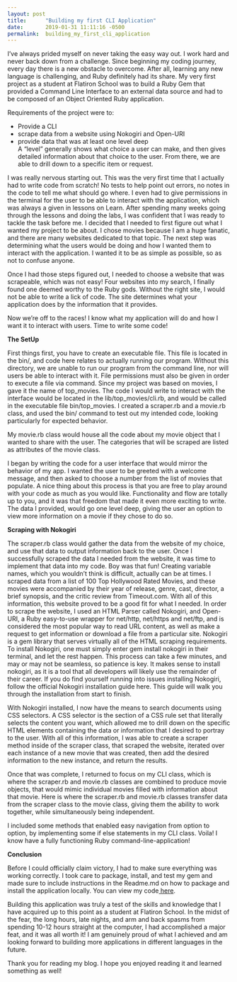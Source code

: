 ```yaml
---
layout: post
title:      "Building my first CLI Application"
date:       2019-01-31 11:11:16 -0500
permalink:  building_my_first_cli_application
---
```



I’ve always prided myself on never taking the easy way out.  I work hard and never back down from a challenge.  Since beginning my coding journey, every day there is a new obstacle to overcome.  After all, learning any new language is challenging, and Ruby definitely had its share.  My very first project as a student at Flatiron School was to build a Ruby Gem that provided a Command Line Interface to an external data source and had to be composed of an Object Oriented Ruby application. 

 Requirements of the project were to:

* Provide a CLI
* scrape data from a website using Nokogiri and Open-URI 
* provide data that was at least one level deep  
A “level” generally shows what choice a user can make, and then gives detailed information about that choice to the user. From there, we are able to drill down to a specific item or request.

I was really nervous starting out.  This was the very first time that I actually had to write code from scratch! No tests to help point out errors, no notes in the code to tell me what should go where.  I even had to give permissions in the terminal for the user to be able to interact with the application, which was always a given in lessons on Learn.  After spending many weeks going through the lessons and doing the labs, I was confident that I was ready to tackle the task before me.  I decided that I needed to first figure out what I wanted my project to be about.  I chose movies because I am a huge fanatic, and there are many websites dedicated to that topic.  The next step was determining what the users would be doing and how I wanted them to interact with the application.  I wanted it to be as simple as possible, so as not to confuse anyone.  

Once I had those steps figured out, I needed to choose a website that was scrapeable, which was not easy! Four websites into my search, I finally found one deemed worthy to the Ruby gods. Without the right site, I would not be able to write a lick of code.  The site determines what your application does by the information that it provides.  

Now we’re off to the races! I know what my application will do and how I want it to interact with users.  Time to write some code! 

**The SetUp**

First things first, you have to create an executable file.  This file is located in the bin/, and code here relates to actually running our program.  Without this directory, we are unable to run our program from the command line, nor will users be able to interact with it.  File permissions must also be given in order to execute a file via command.  Since my project was based on movies, I gave it the name of  top_movies.  The code I would write to interact with the interface would be located in the lib/top_movies/cli.rb, and would be called in the executable file bin/top_movies.   I created a scraper.rb and a movie.rb class, and used the bin/ command to test out my intended code, looking particularly for expected behavior.

My movie.rb class would house all the code about my movie object that I wanted to share with the user.  The categories that will be scraped are listed as attributes of the movie class.

I began by writing the code for a user interface that would mirror the behavior of my app.  I wanted the user to be greeted with a welcome message, and then asked to choose a number from the list of movies that populate.  A nice thing about this process is that you are free to play around with your code as much as you would like.  Functionality and flow are totally up to you, and it was that freedom that made it even more exciting to write.  The data I provided, would go one level deep, giving the user an option to view more information on a movie if they chose to do so.  

**Scraping with Nokogiri**

The scraper.rb class would gather the data from the website of my choice, and use that data to output information back to the user.  Once I successfully scraped the data I needed from the website, it was time to implement that data into my code.  Boy was that fun! Creating variable names, which you wouldn’t think is difficult, actually can be at times.  I scraped data from a list of 100 Top Hollywood Rated Movies, and these movies were accompanied by their year of release, genre, cast, director, a brief synopsis, and the critic review from Timeout.com.  With all of this information, this website proved to be a good fit for what I needed.  In order to scrape the website, I used an HTML Parser called Nokogiri, and Open-URI, a Ruby easy-to-use wrapper for net/http, net/https and net/ftp, and is considered the most popular way to read URL content, as well as make a request to get information or download a file from a particular site.  Nokogiri is a gem library that serves virtually all of the HTML scraping requirements.  To install Nokogiri, one must simply enter gem install nokogiri  in their terminal, and let the rest happen.  This process can take a few minutes, and may or may not be seamless, so patience is key.  It makes sense to install nokogiri, as it is a tool that all developers will likely use the remainder of their career.  If you do find yourself running into issues installing Nokogiri, follow the  official Nokogiri installation guide here.  This guide will walk you through the installation from start to finish.

With Nokogiri installed, I now have the means to search documents using CSS selectors.  A CSS selector is the section of a CSS rule set that literally selects the content you want, which allowed me to drill down on the specific HTML elements containing the data or information that I desired to portray to the user.  With all of this information, I was able to create a scraper method inside of the scraper class, that scraped the website, iterated over each instance of a new movie that was created, then add the desired information to the new instance, and return the results. 

Once that was complete, I returned to focus on my CLI class, which is where the scraper.rb and movie.rb classes are combined to produce movie objects, that would mimic individual movies filled with information about that movie.  Here is where the  scraper.rb  and movie.rb  classes transfer data from the scraper class to the movie class, giving them the ability to work together, while simultaneously being independent.

I included some methods that enabled easy navigation from option to option, by implementing some if else statements in my CLI class.  Voila! I know have a fully functioning Ruby command-line-application! 

**Conclusion**

Before I could officially claim victory, I had to make sure everything was working correctly.  I took care to package, install, and test my gem and made sure to include instructions in the Readme.md on how to package and install the application locally.  You can view my code[ here](https://github.com/Patech-Patrice/top_movies.git).

Building this application was truly a test of the skills and knowledge that I have acquired up to this point as a student at Flatiron School. In the midst of the fear, the long hours, late nights, and arm and back spasms from spending 10-12 hours straight at the computer, I had accomplished a major feat, and it was all worth it!  I am genuinely proud of what I achieved and am looking forward to building more applications in different languages in the future.

Thank you for reading my blog.  I hope you enjoyed reading it and learned something as well!

